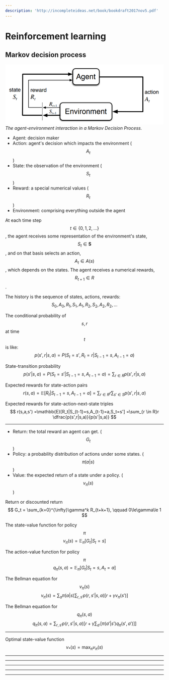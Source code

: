 ```yaml
---
description: 'http://incompleteideas.net/book/bookdraft2017nov5.pdf'
---
```


# Reinforcement learning

## Markov decision process

![](/.gitbook/assets/agent.png)
*The agent-environment interaction in a Markov Decision Process.*

* Agent: decision maker
* Action: agent's decision which impacts the environment ($$A_t$$)
* State: the observation of the environment ($$S_t$$)
* Reward: a special numerical values ($$R_t$$)
* Environment: comprising everything outside the agent

At each time step $$t \in \{0,1,2,...\}$$, the agent receives some representation of the environment's state, $$S_t \in \boldsymbol{S}$$, and on that basis selects an action, $$A_t \in A(s)$$, which depends on the states. The agent receives a numerical rewards, $$R_{t+1} \in R$$.

The history is the sequence of states, actions, rewards:
$$
S_0, A_0, R_1, S_1, A_1, R_2, S_2, A_2, R_2,...
$$

The conditional probability of $$s,r$$ at time $$t$$ is like:
$$
p(s',r|s,a)
=P(S_{t}=s', R_{t}=r|S_{t-1}=s,A_{t-1}=a)
$$

State-transition probability
$$
p(s'|s,a)
=P(S_{t}=s'|S_{t-1}=s,A_{t-1}=a)
=\sum_{r \in R}p(s',r|s,a)
$$

Expected rewards for state-action pairs
$$
r(s,a)
=\mathbb{E}[R_t|S_{t-1}=s,A_{t-1}=a]
=\sum_{r \in R}r\sum_{s' \in S}p(s',r|s,a)
$$

Expected rewards for state-action-next-state triples
$$
r(s,a,s')
=\mathbb{E}[R_t|S_{t-1}=s,A_{t-1}=a,S_t=s']
=\sum_{r \in R}r \dfrac{p(s',r|s,a)}{p(s'|s,a)}
$$

---

* Return: the total reward an agent can get. ($$G_t$$)
* Policy: a probability distribution of actions under some states. ($$\pi(a|s)$$)
* Value: the expected return of a state under a policy. ($$v_\pi(s)$$)

Return or discounted return
$$
G_t = \sum_{k=0}^{\infty}\gamma^k R_{t+k+1}, \qquad 0\le\gamma\le 1
$$

The state-value function for policy $$\pi$$
$$
v_\pi(s)=\mathbb{E}_\pi \left[ G_t | S_{t}=s \right]
$$

The action-value function for policy $$\pi$$
$$
q_\pi(s,a)=\mathbb{E}_\pi \left[ G_t | S_{t}=s , A_{t}=a \right]
$$

The Bellman equation for $$v_\pi(s)$$
$$
v_\pi(s)=\sum_a \pi(a|s) \sum_{r,s'}p(r,s'|s,a) \left[ r + \gamma v_\pi(s') \right]
$$

The Bellman equation for $$q_\pi(s,a)$$
$$
q_\pi(s,a) = \sum_{r,s'} p(r,s'|s,a) 
\left[ r + \gamma \sum_{a'} \left[ \pi(a'|s')q_\pi(s',a') \right] \right]
$$

---

Optimal state-value function
$$
v_*(s) = \max_\pi v_\pi(s)
$$

---

---

---

---

---

